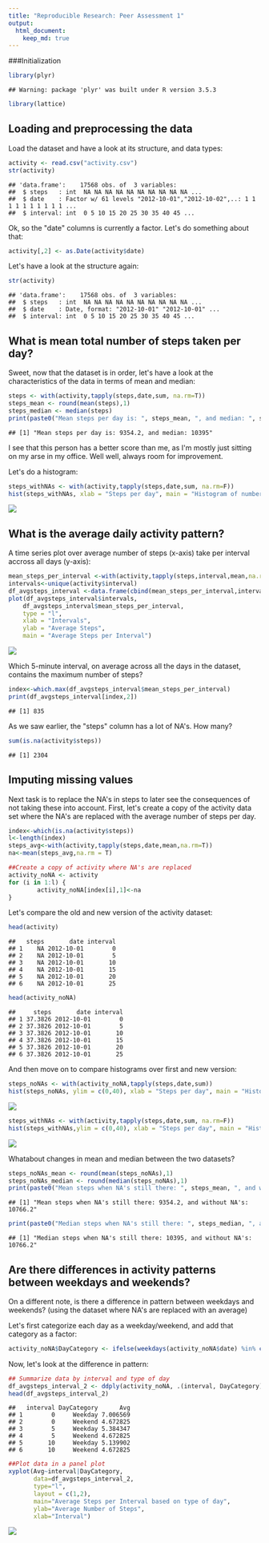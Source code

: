 ```yaml
---
title: "Reproducible Research: Peer Assessment 1"
output: 
  html_document:
    keep_md: true
---
```

###Initialization

```r
library(plyr)
```

```
## Warning: package 'plyr' was built under R version 3.5.3
```

```r
library(lattice)
```

## Loading and preprocessing the data
Load the dataset and have a look at its structure, and data types:

```r
activity <- read.csv("activity.csv")
str(activity)
```

```
## 'data.frame':	17568 obs. of  3 variables:
##  $ steps   : int  NA NA NA NA NA NA NA NA NA NA ...
##  $ date    : Factor w/ 61 levels "2012-10-01","2012-10-02",..: 1 1 1 1 1 1 1 1 1 1 ...
##  $ interval: int  0 5 10 15 20 25 30 35 40 45 ...
```
Ok, so the "date" columns is currently a factor. Let's do something about that:

```r
activity[,2] <- as.Date(activity$date)
```
Let's have a look at the structure again:

```r
str(activity)
```

```
## 'data.frame':	17568 obs. of  3 variables:
##  $ steps   : int  NA NA NA NA NA NA NA NA NA NA ...
##  $ date    : Date, format: "2012-10-01" "2012-10-01" ...
##  $ interval: int  0 5 10 15 20 25 30 35 40 45 ...
```


## What is mean total number of steps taken per day?
Sweet, now that the dataset is in order, let's have a look at the characteristics of the data in terms of mean and median:

```r
steps <- with(activity,tapply(steps,date,sum, na.rm=T))
steps_mean <- round(mean(steps),1)
steps_median <- median(steps)
print(paste0("Mean steps per day is: ", steps_mean, ", and median: ", steps_median))
```

```
## [1] "Mean steps per day is: 9354.2, and median: 10395"
```
I see that this person has a better score than me, as I'm mostly just sitting on my arse in my office. Well well, always room for improvement.
  
Let's do a histogram:

```r
steps_withNAs <- with(activity,tapply(steps,date,sum, na.rm=F))
hist(steps_withNAs, xlab = "Steps per day", main = "Histogram of number of steps per day (with NA's)")
```

![](PA1_template_files/figure-html/unnamed-chunk-6-1.png)<!-- -->


## What is the average daily activity pattern?
A time series plot over average number of steps (x-axis) take per interval accross all days (y-axis):

```r
mean_steps_per_interval <-with(activity,tapply(steps,interval,mean,na.rm=T))
intervals<-unique(activity$interval)
df_avgsteps_interval <-data.frame(cbind(mean_steps_per_interval,intervals))
plot(df_avgsteps_interval$intervals,
    df_avgsteps_interval$mean_steps_per_interval,
    type = "l",
    xlab = "Intervals",
    ylab = "Average Steps",
    main = "Average Steps per Interval")
```

![](PA1_template_files/figure-html/unnamed-chunk-7-1.png)<!-- -->

Which 5-minute interval, on average across all the days in the dataset, contains the maximum number of steps?

```r
index<-which.max(df_avgsteps_interval$mean_steps_per_interval)
print(df_avgsteps_interval[index,2])
```

```
## [1] 835
```

As we saw earlier, the "steps" column has a lot of NA's. How many?

```r
sum(is.na(activity$steps))
```

```
## [1] 2304
```


## Imputing missing values
Next task is to replace the NA's in steps to later see the consequences of not taking these into account. First, let's create a copy of the activity data set where the NA's are replaced with the average number of steps per day.

```r
index<-which(is.na(activity$steps))
l<-length(index)
steps_avg<-with(activity,tapply(steps,date,mean,na.rm=T))
na<-mean(steps_avg,na.rm = T)

##Create a copy of activity where NA's are replaced
activity_noNA <- activity
for (i in 1:l) {
        activity_noNA[index[i],1]<-na
}
```
  
Let's compare the old and new version of the activity dataset:

```r
head(activity)
```

```
##   steps       date interval
## 1    NA 2012-10-01        0
## 2    NA 2012-10-01        5
## 3    NA 2012-10-01       10
## 4    NA 2012-10-01       15
## 5    NA 2012-10-01       20
## 6    NA 2012-10-01       25
```

```r
head(activity_noNA)
```

```
##     steps       date interval
## 1 37.3826 2012-10-01        0
## 2 37.3826 2012-10-01        5
## 3 37.3826 2012-10-01       10
## 4 37.3826 2012-10-01       15
## 5 37.3826 2012-10-01       20
## 6 37.3826 2012-10-01       25
```
  
And then move on to compare histograms over first and new version:

```r
steps_noNAs <- with(activity_noNA,tapply(steps,date,sum))
hist(steps_noNAs, ylim = c(0,40), xlab = "Steps per day", main = "Histogram of number of steps/day (NA's replaced with an average)")
```

![](PA1_template_files/figure-html/unnamed-chunk-12-1.png)<!-- -->

```r
steps_withNAs <- with(activity,tapply(steps,date,sum, na.rm=F))
hist(steps_withNAs,ylim = c(0,40), xlab = "Steps per day", main = "Histogram of number of steps/day (with NA's)")
```

![](PA1_template_files/figure-html/unnamed-chunk-12-2.png)<!-- -->
  
Whatabout changes in mean and median between the two datasets?

```r
steps_noNAs_mean <- round(mean(steps_noNAs),1)
steps_noNAs_median <- round(median(steps_noNAs),1)
print(paste0("Mean steps when NA's still there: ", steps_mean, ", and without NA's: ", steps_noNAs_mean))
```

```
## [1] "Mean steps when NA's still there: 9354.2, and without NA's: 10766.2"
```

```r
print(paste0("Median steps when NA's still there: ", steps_median, ", and without NA's: ", steps_noNAs_median))
```

```
## [1] "Median steps when NA's still there: 10395, and without NA's: 10766.2"
```


## Are there differences in activity patterns between weekdays and weekends?
On a different note, is there a difference in pattern between weekdays and weekends?
(using the dataset where NA's are replaced with an average)
  
Let's first categorize each day as a weekday/weekend, and add that category as a factor:

```r
activity_noNA$DayCategory <- ifelse(weekdays(activity_noNA$date) %in% c("Saturday", "Sunday"), "Weekend", "Weekday")
```
  
Now, let's look at the difference in pattern:

```r
## Summarize data by interval and type of day
df_avgsteps_interval_2 <- ddply(activity_noNA, .(interval, DayCategory), summarize, Avg = mean(steps))
head(df_avgsteps_interval_2)
```

```
##   interval DayCategory      Avg
## 1        0     Weekday 7.006569
## 2        0     Weekend 4.672825
## 3        5     Weekday 5.384347
## 4        5     Weekend 4.672825
## 5       10     Weekday 5.139902
## 6       10     Weekend 4.672825
```

```r
##Plot data in a panel plot
xyplot(Avg~interval|DayCategory, 
       data=df_avgsteps_interval_2, 
       type="l", 
       layout = c(1,2),
       main="Average Steps per Interval based on type of day",
       ylab="Average Number of Steps",
       xlab="Interval")
```

![](PA1_template_files/figure-html/unnamed-chunk-15-1.png)<!-- -->
